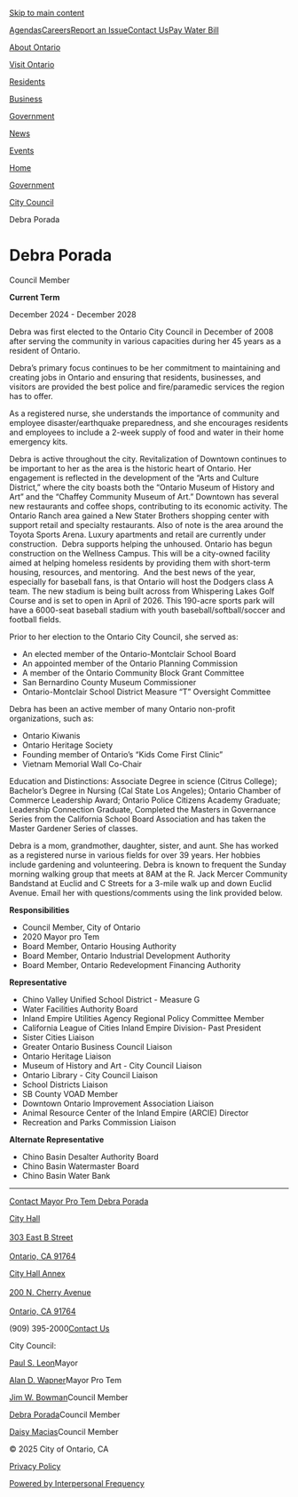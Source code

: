 [Skip to main content](https://www.ontarioca.gov/government/city-council/debra-porada)

[Agendas](https://www.ontarioca.gov/government/agendas)[Careers](https://www.ontarioca.gov/government/human-resources-risk-management/careers)[Report an Issue](https://report.ontarioca.gov)[Contact Us](https://www.ontarioca.gov/contact-city-ontario)[Pay Water Bill](https://customer.ontarioca.gov)

[About Ontario](https://www.ontarioca.gov/about-ontario)

[Visit Ontario](https://www.ontarioca.gov/visit-ontario)

[Residents](https://www.ontarioca.gov/residents)

[Business](https://www.ontarioca.gov/business)

[Government](https://www.ontarioca.gov/government)

[News](https://www.ontarioca.gov/news)

[Events](https://www.ontarioca.gov/events)

[Home](https://www.ontarioca.gov)

[Government](https://www.ontarioca.gov/government)

[City Council](https://www.ontarioca.gov/government/city-council)

Debra Porada

# Debra Porada

Council Member

**Current Term**

December 2024 - December 2028

Debra was first elected to the Ontario City Council in December of 2008 after serving the community in various capacities during her 45 years as a resident of Ontario.

Debra’s primary focus continues to be her commitment to maintaining and creating jobs in Ontario and ensuring that residents, businesses, and visitors are provided the best police and fire/paramedic services the region has to offer.

As a registered nurse, she understands the importance of community and employee disaster/earthquake preparedness, and she encourages residents and employees to include a 2-week supply of food and water in their home emergency kits.

Debra is active throughout the city. Revitalization of Downtown continues to be important to her as the area is the historic heart of Ontario. Her engagement is reflected in the development of the “Arts and Culture District,” where the city boasts both the “Ontario Museum of History and Art” and the “Chaffey Community Museum of Art.” Downtown has several new restaurants and coffee shops, contributing to its economic activity. The Ontario Ranch area gained a New Stater Brothers shopping center with support retail and specialty restaurants. Also of note is the area around the Toyota Sports Arena. Luxury apartments and retail are currently under construction.  Debra supports helping the unhoused. Ontario has begun construction on the Wellness Campus. This will be a city-owned facility aimed at helping homeless residents by providing them with short-term housing, resources, and mentoring.  And the best news of the year, especially for baseball fans, is that Ontario will host the Dodgers class A team. The new stadium is being built across from Whispering Lakes Golf Course and is set to open in April of 2026. This 190-acre sports park will have a 6000-seat baseball stadium with youth baseball/softball/soccer and football fields.

Prior to her election to the Ontario City Council, she served as:

- An elected member of the Ontario-Montclair School Board
- An appointed member of the Ontario Planning Commission
- A member of the Ontario Community Block Grant Committee
- San Bernardino County Museum Commissioner
- Ontario-Montclair School District Measure “T” Oversight Committee

Debra has been an active member of many Ontario non-profit organizations, such as:

- Ontario Kiwanis
- Ontario Heritage Society
- Founding member of Ontario’s “Kids Come First Clinic”
- Vietnam Memorial Wall Co-Chair

Education and Distinctions: Associate Degree in science (Citrus College); Bachelor’s Degree in Nursing (Cal State Los Angeles); Ontario Chamber of Commerce Leadership Award; Ontario Police Citizens Academy Graduate; Leadership Connection Graduate, Completed the Masters in Governance Series from the California School Board Association and has taken the Master Gardener Series of classes.

Debra is a mom, grandmother, daughter, sister, and aunt. She has worked as a registered nurse in various fields for over 39 years. Her hobbies include gardening and volunteering. Debra is known to frequent the Sunday morning walking group that meets at 8AM at the R. Jack Mercer Community Bandstand at Euclid and C Streets for a 3-mile walk up and down Euclid Avenue. Email her with questions/comments using the link provided below.

**Responsibilities**

- Council Member, City of Ontario
- 2020 Mayor pro Tem
- Board Member, Ontario Housing Authority
- Board Member, Ontario Industrial Development Authority
- Board Member, Ontario Redevelopment Financing Authority

**Representative**

- Chino Valley Unified School District - Measure G
- Water Facilities Authority Board
- Inland Empire Utilities Agency Regional Policy Committee Member
- California League of Cities Inland Empire Division- Past President
- Sister Cities Liaison
- Greater Ontario Business Council Liaison
- Ontario Heritage Liaison
- Museum of History and Art - City Council Liaison
- Ontario Library - City Council Liaison
- School Districts Liaison
- SB County VOAD Member
- Downtown Ontario Improvement Association Liaison
- Animal Resource Center of the Inland Empire (ARCIE) Director
- Recreation and Parks Commission Liaison

**Alternate Representative**

- Chino Basin Desalter Authority Board
- Chino Basin Watermaster Board
- Chino Basin Water Bank

* * *

[Contact Mayor Pro Tem Debra Porada](https://form.jotform.com/243536870579066)

[City Hall  
\
303 East B Street  
\
Ontario, CA 91764](https://www.google.com/maps/search/?api=1&query=303%20East%20B%20Street%09%20CA%2091764)

[City Hall Annex  
\
200 N. Cherry Avenue  
\
Ontario, CA 91764](https://www.google.com/maps/search/?api=1&query=200%20N.%20Cherry%20Avenue%09%20CA%2091764)

(909) 395-2000[Contact Us](https://www.ontarioca.gov/contact-city-ontario)

City Council:

[Paul S. Leon](https://www.ontarioca.gov/government/city-council/paul-s-leon)Mayor

[Alan D. Wapner](https://www.ontarioca.gov/government/city-council/alan-d-wapner)Mayor Pro Tem

[Jim W. Bowman](https://www.ontarioca.gov/government/city-council/jim-w-bowman)Council Member

[Debra Porada](https://www.ontarioca.gov/government/city-council/debra-porada)Council Member

[Daisy Macias](https://www.ontarioca.gov/government/city-council/daisy-macias)Council Member

© 2025 City of Ontario, CA

[Privacy Policy](https://www.ontarioca.gov/privacy-policy-0)

[Powered by Interpersonal Frequency](https://www.ifsight.com)